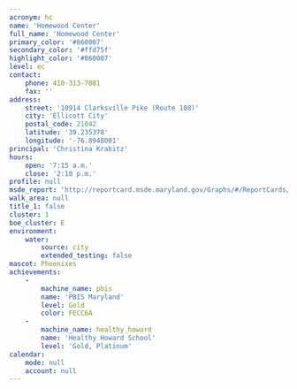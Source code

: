 ```yaml
---
acronym: hc
name: 'Homewood Center'
full_name: 'Homewood Center'
primary_color: '#860007'
secondary_color: '#ffd75f'
highlight_color: '#860007'
level: ec
contact:
    phone: 410-313-7081
    fax: ''
address:
    street: '10914 Clarksville Pike (Route 108)'
    city: 'Ellicott City'
    postal_code: 21042
    latitude: '39.235378'
    longitude: '-76.8948001'
principal: 'Christina Krabitz'
hours:
    open: '7:15 a.m.'
    close: '2:10 p.m.'
profile: null
msde_report: 'http://reportcard.msde.maryland.gov/Graphs/#/ReportCards/ReportCardSchool/1//1/13/0080/'
walk_area: null
title_1: false
cluster: 1
boe_cluster: E
environment:
    water:
        source: city
        extended_testing: false
mascot: Phoenixes
achievements:
    -
        machine_name: pbis
        name: 'PBIS Maryland'
        level: Gold
        color: FECC6A
    -
        machine_name: healthy_howard
        name: 'Healthy Howard School'
        level: 'Gold, Platinum'
calendar:
    mode: null
    account: null
---
```

